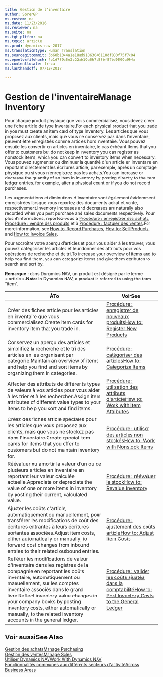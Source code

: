 ```yaml
---
title: Gestion de l'inventaire
author: SorenGP
ms.custom: na
ms.date: 11/23/2016
ms.reviewer: na
ms.suite: na
ms.tgt_pltfrm: na
ms.topic: article
ms.prod: dynamics-nav-2017
ms.translationtype: Human Translation
ms.sourcegitcommit: 6b60b1344a1e18ad91863046110df880f75f7c04
ms.openlocfilehash: 4e1d7f9a8e2c22ab19a8b7a5fbf57bd0509a9b4a
ms.contentlocale: fr-ca
ms.lasthandoff: 07/19/2017

---
```


# <a name="manage-inventory"></a><span data-ttu-id="01683-102">Gestion de l'inventaire</span><span class="sxs-lookup"><span data-stu-id="01683-102">Manage Inventory</span></span>
<span data-ttu-id="01683-103">Pour chaque produit physique que vous commercialisez, vous devez créer une fiche article de type Inventaire.</span><span class="sxs-lookup"><span data-stu-id="01683-103">For each physical product that you trade in you must create an item card of type Inventory.</span></span> <span data-ttu-id="01683-104">Les articles que vous proposez aux clients, mais que vous ne conservez pas dans l'inventaire, peuvent être enregistrés comme articles hors inventaire. Vous pouvez ensuite les convertir en articles en inventaire, le cas échéant.</span><span class="sxs-lookup"><span data-stu-id="01683-104">Items that you offer to customers but do not keep in inventory you can register as nonstock items, which you can convert to inventory items when necessary.</span></span> <span data-ttu-id="01683-105">Vous pouvez augmenter ou diminuer la quantité d'un article en inventaire en reportant directement les écritures article, par exemple, après un comptage physique ou si vous n'enregistrez pas les achats.</span><span class="sxs-lookup"><span data-stu-id="01683-105">You can increase or decrease the quantity of an item in inventory by posting directly to the item ledger entries, for example, after a physical count or if you do not record purchases.</span></span>

<span data-ttu-id="01683-106">Les augmentations et diminutions d'inventaire sont également évidemment enregistrées lorsque vous reportez des documents achat et vente, respectivement.</span><span class="sxs-lookup"><span data-stu-id="01683-106">Inventory increases and decreases are naturally also recorded when you post purchase and sales documents respectively.</span></span> <span data-ttu-id="01683-107">Pour plus d'informations, reportez-vous à [Procédure : enregistrer des achats](purchasing-how-record-purchases.md), [Procédure : vendre des produits](sales-how-sell-products.md) et à [Procédure : facturer des ventes](sales-how-invoice-sales.md).</span><span class="sxs-lookup"><span data-stu-id="01683-107">For more information, see [How to: Record Purchases](purchasing-how-record-purchases.md), [How to: Sell Products](sales-how-sell-products.md), and [How to: Invoice Sales](sales-how-invoice-sales.md).</span></span>

<span data-ttu-id="01683-108">Pour accroître votre aperçu d'articles et pour vous aider à les trouver, vous pouvez catégoriser les articles et leur donner des attributs pour vos opérations de recherche et de tri.</span><span class="sxs-lookup"><span data-stu-id="01683-108">To increase your overview of items and to help you find them, you can categorize items and give them attributes to search and sort by.</span></span>   

<span data-ttu-id="01683-109">**Remarque** : dans Dynamics NAV, un produit est désigné par le terme « article ».</span><span class="sxs-lookup"><span data-stu-id="01683-109">**Note**: In Dynamics NAV, a product is referred to using the term “item”.</span></span>

|<span data-ttu-id="01683-110">À</span><span class="sxs-lookup"><span data-stu-id="01683-110">To</span></span> |<span data-ttu-id="01683-111">Voir</span><span class="sxs-lookup"><span data-stu-id="01683-111">See</span></span> |
|---|----|
|<span data-ttu-id="01683-112">Créer des fiches article pour les articles en inventaire que vous commercialisez.</span><span class="sxs-lookup"><span data-stu-id="01683-112">Create item cards for inventory item that you trade in.</span></span>|[<span data-ttu-id="01683-113">Procédure : enregistrer de nouveaux produits</span><span class="sxs-lookup"><span data-stu-id="01683-113">How to: Register New Products</span></span>](inventory-how-register-new-products.md)|
|<span data-ttu-id="01683-114">Conservez un aperçu des articles et simplifiez la recherche et le tri des articles en les organisant par catégorie.</span><span class="sxs-lookup"><span data-stu-id="01683-114">Maintain an overview of items and help you find and sort items by organizing them in categories.</span></span>|[<span data-ttu-id="01683-115">Procédure : catégoriser des articles</span><span class="sxs-lookup"><span data-stu-id="01683-115">How to: Categorize Items</span></span>](inventory-how-categorize-items.md)|  
|<span data-ttu-id="01683-116">Affecter des attributs de différents types de valeurs à vos articles pour vous aider à les trier et à les rechercher.</span><span class="sxs-lookup"><span data-stu-id="01683-116">Assign item attributes of different value types to your items to help you sort and find items.</span></span>|[<span data-ttu-id="01683-117">Procédure : utilisation des attributs d'article</span><span class="sxs-lookup"><span data-stu-id="01683-117">How to: Work with Item Attributes</span></span>](inventory-how-work-item-attributes.md)|
|<span data-ttu-id="01683-118">Créez des fiches article spéciales pour les articles que vous proposez aux clients, mais que vous ne stockez pas dans l'inventaire.</span><span class="sxs-lookup"><span data-stu-id="01683-118">Create special item cards for items that you offer to customers but do not maintain inventory for.</span></span>|[<span data-ttu-id="01683-119">Procédure : utiliser des articles non stockés</span><span class="sxs-lookup"><span data-stu-id="01683-119">How to: Work with Nonstock Items</span></span>](inventory-how-work-nonstock-items.md)|
|<span data-ttu-id="01683-120">Réévaluer ou amortir la valeur d'un ou de plusieurs articles en inventaire en reportant leur valeur calculée actuelle.</span><span class="sxs-lookup"><span data-stu-id="01683-120">Appreciate or depreciate the value of one or more items in inventory by posting their current, calculated value.</span></span>|[<span data-ttu-id="01683-121">Procédure : réévaluer le stock</span><span class="sxs-lookup"><span data-stu-id="01683-121">How to: Revalue Inventory</span></span>](inventory-how-revalue-inventory.md)|
|<span data-ttu-id="01683-122">Ajuster les coûts d'article, automatiquement ou manuellement, pour transférer les modifications de coût des écritures entrantes à leurs écritures sortantes associées.</span><span class="sxs-lookup"><span data-stu-id="01683-122">Adjust item costs, either automatically or manually, to forward cost changes from inbound entries to their related outbound entries.</span></span>|[<span data-ttu-id="01683-123">Procédure : ajustement des coûts article</span><span class="sxs-lookup"><span data-stu-id="01683-123">How to: Adjust Item Costs</span></span>](inventory-how-adjust-item-costs.md)|
|<span data-ttu-id="01683-124">Refléter les modifications de valeur d'inventaire dans les registres de la compagnie en reportant les coûts inventaire, automatiquement ou manuellement, sur les comptes inventaire associés dans le grand livre.</span><span class="sxs-lookup"><span data-stu-id="01683-124">Reflect inventory value changes in your company books by posting inventory costs, either automatically or manually, to the related inventory accounts in the general ledger.</span></span>|[<span data-ttu-id="01683-125">Procédure : valider les coûts ajustés dans la comptabilité</span><span class="sxs-lookup"><span data-stu-id="01683-125">How to: Post Inventory Costs to the General Ledger</span></span>](inventory-how-post-inventory-cost-gl.md)|

## <a name="see-also"></a><span data-ttu-id="01683-126">Voir aussi</span><span class="sxs-lookup"><span data-stu-id="01683-126">See Also</span></span>  
[<span data-ttu-id="01683-127">Gestion des achats</span><span class="sxs-lookup"><span data-stu-id="01683-127">Manage Purchasing</span></span>](purchasing-manage-purchasing.md)  
[<span data-ttu-id="01683-128">Gestion des ventes</span><span class="sxs-lookup"><span data-stu-id="01683-128">Manage Sales</span></span>](sales-manage-sales.md)  
[<span data-ttu-id="01683-129">Utiliser Dynamics NAV</span><span class="sxs-lookup"><span data-stu-id="01683-129">Work With Dynamics NAV</span></span>](ui-work-product.md)  
[<span data-ttu-id="01683-130">Fonctionnalités communes aux différents secteurs d'activité</span><span class="sxs-lookup"><span data-stu-id="01683-130">Across Business Areas</span></span>](ui-across-business-areas.md)

